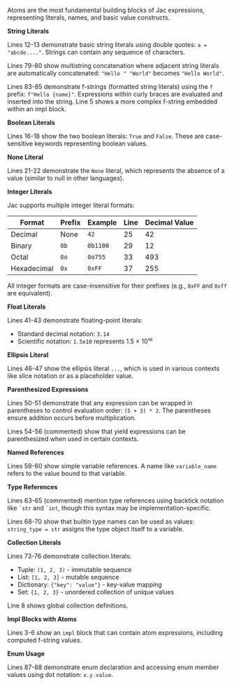 Atoms are the most fundamental building blocks of Jac expressions, representing literals, names, and basic value constructs.

**String Literals**

Lines 12-13 demonstrate basic string literals using double quotes: `a = "abcde...."`. Strings can contain any sequence of characters.

Lines 79-80 show multistring concatenation where adjacent string literals are automatically concatenated: `"Hello " "World"` becomes `"Hello World"`.

Lines 83-85 demonstrate f-strings (formatted string literals) using the `f` prefix: `f"Hello {name}"`. Expressions within curly braces are evaluated and inserted into the string. Line 5 shows a more complex f-string embedded within an impl block.

**Boolean Literals**

Lines 16-18 show the two boolean literals: `True` and `False`. These are case-sensitive keywords representing boolean values.

**None Literal**

Lines 21-22 demonstrate the `None` literal, which represents the absence of a value (similar to null in other languages).

**Integer Literals**

Jac supports multiple integer literal formats:

| Format | Prefix | Example | Line | Decimal Value |
|--------|--------|---------|------|---------------|
| Decimal | None | `42` | 25 | 42 |
| Binary | `0b` | `0b1100` | 29 | 12 |
| Octal | `0o` | `0o755` | 33 | 493 |
| Hexadecimal | `0x` | `0xFF` | 37 | 255 |

All integer formats are case-insensitive for their prefixes (e.g., `0xFF` and `0xff` are equivalent).

**Float Literals**

Lines 41-43 demonstrate floating-point literals:
- Standard decimal notation: `3.14`
- Scientific notation: `1.5e10` represents 1.5 × 10¹⁰

**Ellipsis Literal**

Lines 46-47 show the ellipsis literal `...`, which is used in various contexts like slice notation or as a placeholder value.

**Parenthesized Expressions**

Lines 50-51 demonstrate that any expression can be wrapped in parentheses to control evaluation order: `(5 + 3) * 2`. The parentheses ensure addition occurs before multiplication.

Lines 54-56 (commented) show that yield expressions can be parenthesized when used in certain contexts.

**Named References**

Lines 59-60 show simple variable references. A name like `variable_name` refers to the value bound to that variable.

**Type References**

Lines 63-65 (commented) mention type references using backtick notation like `` `str `` and `` `int ``, though this syntax may be implementation-specific.

Lines 68-70 show that builtin type names can be used as values: `string_type = str` assigns the type object itself to a variable.

**Collection Literals**

Lines 73-76 demonstrate collection literals:
- Tuple: `(1, 2, 3)` - immutable sequence
- List: `[1, 2, 3]` - mutable sequence
- Dictionary: `{"key": "value"}` - key-value mapping
- Set: `{1, 2, 3}` - unordered collection of unique values

Line 8 shows global collection definitions.

**Impl Blocks with Atoms**

Lines 3-6 show an `impl` block that can contain atom expressions, including computed f-string values.

**Enum Usage**

Lines 87-88 demonstrate enum declaration and accessing enum member values using dot notation: `x.y.value`.